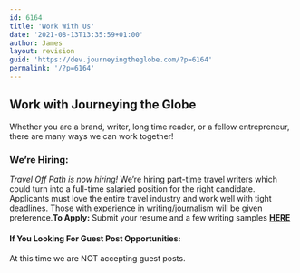 ```yaml
---
id: 6164
title: 'Work With Us'
date: '2021-08-13T13:35:59+01:00'
author: James
layout: revision
guid: 'https://dev.journeyingtheglobe.com/?p=6164'
permalink: '/?p=6164'
---
```


## Work with Journeying the Globe

Whether you are a brand, writer, long time reader, or a fellow entrepreneur, there are many ways we can work together!

### We’re Hiring:

*Travel Off Path is now hiring!* We’re hiring part-time travel writers which could turn into a full-time salaried position for the right candidate. Applicants must love the entire travel industry and work well with tight deadlines. Those with experience in writing/journalism will be given preference.**To Apply:** Submit your resume and a few writing samples [**HERE**](mailto:writers@dev.journeyingtheglobe.com)

#### If You Looking For Guest Post Opportunities:

At this time we are NOT accepting guest posts.